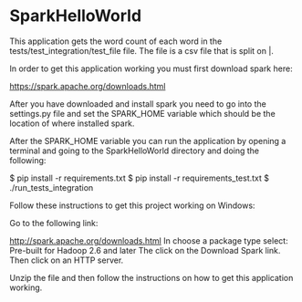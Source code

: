 # SparkHelloWorld

This application gets the word count of each word in the tests/test_integration/test_file file. The file is a csv file that is split on |.

In order to get this application working you must first download spark here:

https://spark.apache.org/downloads.html

After you have downloaded and install spark you need to go into the settings.py file and set the SPARK_HOME variable which should
be the location of where installed spark.

After the SPARK_HOME variable you can run the application by opening a terminal and going to the SparkHelloWorld directory and doing the following:

$ pip install -r requirements.txt
$ pip install -r requirements_test.txt
$ ./run_tests_integration


Follow these instructions to get this project working on Windows:

Go to the following link:

http://spark.apache.org/downloads.html
In choose a package type select: Pre-built for Hadoop 2.6 and later
The click on the Download Spark link.
Then click on an HTTP server. 

Unzip the file and then follow the instructions on how to get this application working. 